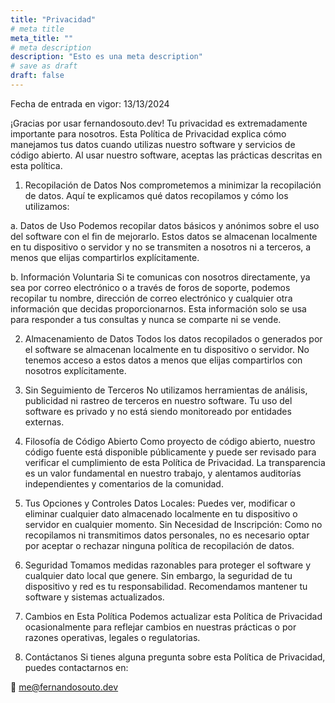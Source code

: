 ```yaml
---
title: "Privacidad"
# meta title
meta_title: ""
# meta description
description: "Esto es una meta description"
# save as draft
draft: false
---
```


Fecha de entrada en vigor: 13/13/2024

¡Gracias por usar fernandosouto.dev! Tu privacidad es extremadamente importante para nosotros. Esta Política de Privacidad explica cómo manejamos tus datos cuando utilizas nuestro software y servicios de código abierto. Al usar nuestro software, aceptas las prácticas descritas en esta política.

1. Recopilación de Datos
Nos comprometemos a minimizar la recopilación de datos. Aquí te explicamos qué datos recopilamos y cómo los utilizamos:

a. Datos de Uso
Podemos recopilar datos básicos y anónimos sobre el uso del software con el fin de mejorarlo. Estos datos se almacenan localmente en tu dispositivo o servidor y no se transmiten a nosotros ni a terceros, a menos que elijas compartirlos explícitamente.

b. Información Voluntaria
Si te comunicas con nosotros directamente, ya sea por correo electrónico o a través de foros de soporte, podemos recopilar tu nombre, dirección de correo electrónico y cualquier otra información que decidas proporcionarnos. Esta información solo se usa para responder a tus consultas y nunca se comparte ni se vende.

2. Almacenamiento de Datos
Todos los datos recopilados o generados por el software se almacenan localmente en tu dispositivo o servidor. No tenemos acceso a estos datos a menos que elijas compartirlos con nosotros explícitamente.

3. Sin Seguimiento de Terceros
No utilizamos herramientas de análisis, publicidad ni rastreo de terceros en nuestro software. Tu uso del software es privado y no está siendo monitoreado por entidades externas.

4. Filosofía de Código Abierto
Como proyecto de código abierto, nuestro código fuente está disponible públicamente y puede ser revisado para verificar el cumplimiento de esta Política de Privacidad. La transparencia es un valor fundamental en nuestro trabajo, y alentamos auditorías independientes y comentarios de la comunidad.

5. Tus Opciones y Controles
Datos Locales: Puedes ver, modificar o eliminar cualquier dato almacenado localmente en tu dispositivo o servidor en cualquier momento.
Sin Necesidad de Inscripción: Como no recopilamos ni transmitimos datos personales, no es necesario optar por aceptar o rechazar ninguna política de recopilación de datos.
6. Seguridad
Tomamos medidas razonables para proteger el software y cualquier dato local que genere. Sin embargo, la seguridad de tu dispositivo y red es tu responsabilidad. Recomendamos mantener tu software y sistemas actualizados.

7. Cambios en Esta Política
Podemos actualizar esta Política de Privacidad ocasionalmente para reflejar cambios en nuestras prácticas o por razones operativas, legales o regulatorias.

8. Contáctanos
Si tienes alguna pregunta sobre esta Política de Privacidad, puedes contactarnos en:

📧 me@fernandosouto.dev